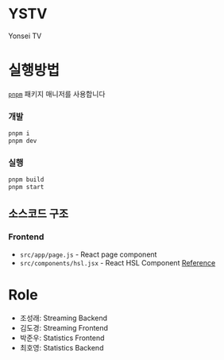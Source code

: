 # YSTV

Yonsei TV

# 실행방법

[`pnpm`](https://pnpm.io/) 패키지 매니저를 사용합니다

### 개발

```bash
pnpm i
pnpm dev
```

### 실행

```bash
pnpm build
pnpm start
```

## 소스코드 구조

### Frontend

- `src/app/page.js` - React page component
- `src/components/hsl.jsx` - React HSL Component
  [Reference](https://github.com/devcshort/react-hls/blob/master/src/index.tsx)

# Role

- 조성래: Streaming Backend
- 김도경: Streaming Frontend
- 박준우: Statistics Frontend
- 최호영: Statistics Backend
